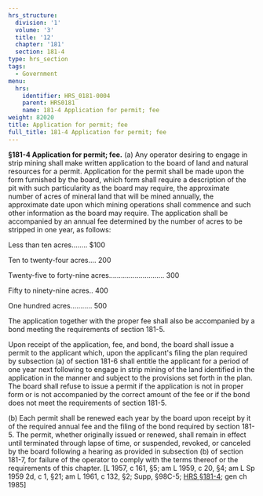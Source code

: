 ```yaml
---
hrs_structure:
  division: '1'
  volume: '3'
  title: '12'
  chapter: '181'
  section: 181-4
type: hrs_section
tags:
  - Government
menu:
  hrs:
    identifier: HRS_0181-0004
    parent: HRS0181
    name: 181-4 Application for permit; fee
weight: 82020
title: Application for permit; fee
full_title: 181-4 Application for permit; fee
---
```

**§181-4 Application for permit; fee.** (a) Any operator desiring to engage in strip mining shall make written application to the board of land and natural resources for a permit. Application for the permit shall be made upon the form furnished by the board, which form shall require a description of the pit with such particularity as the board may require, the approximate number of acres of mineral land that will be mined annually, the approximate date upon which mining operations shall commence and such other information as the board may require. The application shall be accompanied by an annual fee determined by the number of acres to be stripped in one year, as follows:

Less than ten acres........ $100

Ten to twenty-four acres.... 200

Twenty-five to forty-nine acres............................ 300

Fifty to ninety-nine acres.. 400

One hundred acres........... 500

The application together with the proper fee shall also be accompanied by a bond meeting the requirements of section 181-5.

Upon receipt of the application, fee, and bond, the board shall issue a permit to the applicant which, upon the applicant's filing the plan required by subsection (a) of section 181-6 shall entitle the applicant for a period of one year next following to engage in strip mining of the land identified in the application in the manner and subject to the provisions set forth in the plan. The board shall refuse to issue a permit if the application is not in proper form or is not accompanied by the correct amount of the fee or if the bond does not meet the requirements of section 181-5.

(b) Each permit shall be renewed each year by the board upon receipt by it of the required annual fee and the filing of the bond required by section 181-5\. The permit, whether originally issued or renewed, shall remain in effect until terminated through lapse of time, or suspended, revoked, or canceled by the board following a hearing as provided in subsection (b) of section 181-7, for failure of the operator to comply with the terms thereof or the requirements of this chapter. [L 1957, c 161, §5; am L 1959, c 20, §4; am L Sp 1959 2d, c 1, §21; am L 1961, c 132, §2; Supp, §98C-5; [HRS §181-4](/title-12/chapter-181/section-181-4/); gen ch 1985]